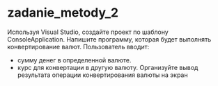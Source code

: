 # zadanie_metody_2
Используя Visual Studio, создайте проект по шаблону ConsoleApplication.
Напишите программу, которая будет выполнять конвертирование валют.
Пользователь вводит:
- сумму денег в определенной валюте.
- курс для конвертации в другую валюту.
Организуйте вывод результата операции конвертирования валюты на экран
